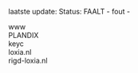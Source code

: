 laatste update: 
Status: FAALT - fout - 
<div class="service R">www</div><div class="service R">PLANDIX</div><div class="service R">keyc</div><div class="service G">loxia.nl</div><div class="service G">rigd-loxia.nl</div>